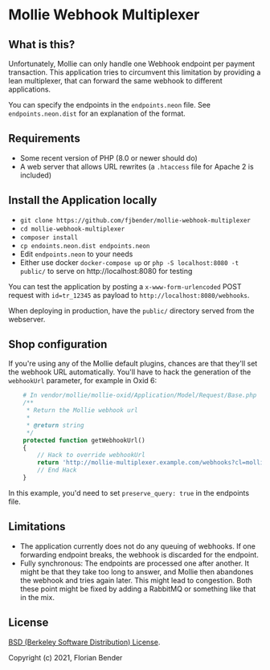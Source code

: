 # Mollie Webhook Multiplexer

## What is this?

Unfortunately, Mollie can only handle one Webhook endpoint per payment transaction. This application tries to circumvent this limitation by providing a lean multiplexer, that can forward the same webhook to different applications.

You can specify the endpoints in the `endpoints.neon` file. See `endpoints.neon.dist` for an explanation of the format.

## Requirements

* Some recent version of PHP (8.0 or newer should do)
* A web server that allows URL rewrites (a `.htaccess` file for Apache 2 is included)

## Install the Application locally

* `git clone https://github.com/fjbender/mollie-webhook-multiplexer`
* `cd mollie-webhook-multiplexer`
* `composer install`
* `cp endoints.neon.dist endpoints.neon`
* Edit `endpoints.neon` to your needs
* Either use docker `docker-compose up` or `php -S localhost:8080 -t public/` to serve on http://localhost:8080 for testing

You can test the application by posting a `x-www-form-urlencoded` POST request with `id=tr_12345` as payload to `http://localhost:8080/webhooks`.

When deploying in production, have the `public/` directory served from the webserver.

## Shop configuration

If you're using any of the Mollie default plugins, chances are that they'll set the webhook URL automatically. You'll have to hack the generation of the `webhookUrl` parameter, for example in Oxid 6:

```php
    # In vendor/mollie/mollie-oxid/Application/Model/Request/Base.php
    /**
     * Return the Mollie webhook url
     *
     * @return string
     */
    protected function getWebhookUrl()
    {
        // Hack to override webhookUrl
        return 'http://mollie-multiplexer.example.com/webhooks?cl=mollieWebhook';
        // End Hack
    }
```

In this example, you'd need to set `preserve_query: true` in the endpoints file.

## Limitations

* The application currently does not do any queuing of webhooks. If one forwarding endpoint breaks, the webhook is discarded for the endpoint.
* Fully synchronous: The endpoints are processed one after another. It might be that they take too long to answer, and Mollie then abandones the webhook and tries again later. This might lead to congestion. Both these point might be fixed by adding a RabbitMQ or something like that in the mix.

## License

[BSD (Berkeley Software Distribution) License](https://opensource.org/licenses/bsd-license.php).

Copyright (c) 2021, Florian Bender
